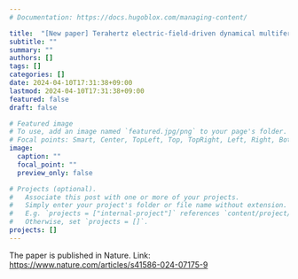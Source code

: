 ```yaml
---
# Documentation: https://docs.hugoblox.com/managing-content/

title:  "[New paper] Terahertz electric-field-driven dynamical multiferroicity in SrTiO$_3$"
subtitle: ""
summary: ""
authors: []
tags: []
categories: []
date: 2024-04-10T17:31:38+09:00
lastmod: 2024-04-10T17:31:38+09:00
featured: false
draft: false

# Featured image
# To use, add an image named `featured.jpg/png` to your page's folder.
# Focal points: Smart, Center, TopLeft, Top, TopRight, Left, Right, BottomLeft, Bottom, BottomRight.
image:
  caption: ""
  focal_point: ""
  preview_only: false

# Projects (optional).
#   Associate this post with one or more of your projects.
#   Simply enter your project's folder or file name without extension.
#   E.g. `projects = ["internal-project"]` references `content/project/deep-learning/index.md`.
#   Otherwise, set `projects = []`.
projects: []
---
```


The paper is published in Nature. Link: https://www.nature.com/articles/s41586-024-07175-9